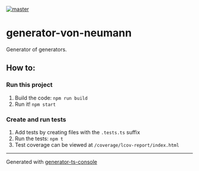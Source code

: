 [![master](https://github.com/skonves/generator-von-neumann/workflows/build/badge.svg?branch=master&event=push)](https://github.com/skonves/generator-von-neumann/actions?query=workflow%3Abuild+branch%3Amaster+event%3Apush)
# generator-von-neumann

Generator of generators.

## How to:

### Run this project

1.  Build the code: `npm run build`
1.  Run it! `npm start`

### Create and run tests

1.  Add tests by creating files with the `.tests.ts` suffix
1.  Run the tests: `npm t`
1.  Test coverage can be viewed at `/coverage/lcov-report/index.html`

---

Generated with [generator-ts-console](https://www.npmjs.com/package/generator-ts-console)
